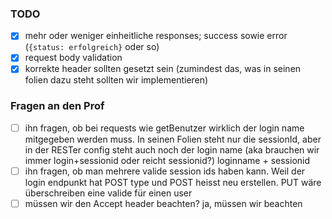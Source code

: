 ### TODO
- [X] mehr oder weniger einheitliche responses; success sowie error (`{status: erfolgreich}` oder so)
- [x] request body validation
- [X] korrekte header sollten gesetzt sein (zumindest das, was in seinen folien dazu steht sollten wir implementieren)

### Fragen an den Prof
- [ ] ihn fragen, ob bei requests wie getBenutzer wirklich der login name mitgegeben werden muss. In seinen Folien steht nur die sessionId, aber in der RESTer config steht auch noch der login name (aka brauchen wir immer login+sessionid oder reicht sessionid?)
loginname + sessionid
- [ ] ihn fragen, ob man mehrere valide session ids haben kann. Weil der login endpunkt hat POST type und POST heisst neu erstellen. PUT wäre überschreiben
eine valide für einen user
- [ ] müssen wir den Accept header beachten?
ja, müssen wir beachten
